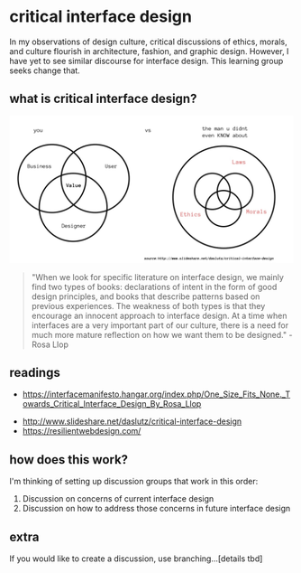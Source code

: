 # critical interface design
In my observations of design culture, critical discussions of ethics, morals, and culture flourish in architecture, fashion, and graphic design. However, I have yet to see similar discourse for interface design. This learning group seeks change that.

## what is critical interface design?
![venn diagram](venn-diagram.jpg)

>  "When we look for specific literature on interface design, we mainly find two types of books: declarations of intent in the form of good design principles, and books that describe patterns based on previous experiences. The weakness of both types is that they encourage an innocent approach to interface design. At a time when interfaces are a very important part of our culture, there is a need for much more mature reflection on how we want them to be designed." - Rosa Llop



## readings
* https://interfacemanifesto.hangar.org/index.php/One_Size_Fits_None._Towards_Critical_Interface_Design_By_Rosa_Llop
- http://www.slideshare.net/daslutz/critical-interface-design
- https://resilientwebdesign.com/

## how does this work?
I'm thinking of setting up discussion groups that work in this order:
 1. Discussion on concerns of current interface design
 2. Discussion on how to address those concerns in future interface design


## extra
If you would like to create a discussion, use branching...[details tbd]
